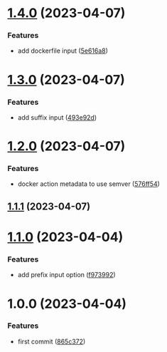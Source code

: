 # [1.4.0](https://github.com/tiwariav/github-actions/compare/v1.3.0...v1.4.0) (2023-04-07)


### Features

* add dockerfile input ([5e616a8](https://github.com/tiwariav/github-actions/commit/5e616a86341f774692fc2e70632ff27892058540))

# [1.3.0](https://github.com/tiwariav/github-actions/compare/v1.2.0...v1.3.0) (2023-04-07)


### Features

* add suffix input ([493e92d](https://github.com/tiwariav/github-actions/commit/493e92d09eb33665d2dcdb018cac3d5fc7ab38e0))

# [1.2.0](https://github.com/tiwariav/github-actions/compare/v1.1.1...v1.2.0) (2023-04-07)


### Features

* docker action metadata to use semver ([576ff54](https://github.com/tiwariav/github-actions/commit/576ff54399d09f982d14b3596a01907ea6d8533e))

## [1.1.1](https://github.com/tiwariav/github-actions/compare/v1.1.0...v1.1.1) (2023-04-07)

# [1.1.0](https://github.com/tiwariav/github-actions/compare/v1.0.0...v1.1.0) (2023-04-04)


### Features

* add prefix input option ([f973992](https://github.com/tiwariav/github-actions/commit/f9739925bc64c4981bdd5241a8d34c4253e37d81))

# 1.0.0 (2023-04-04)


### Features

* first commit ([865c372](https://github.com/tiwariav/github-actions/commit/865c3729a313b8194cdb006d683ee14d0bb99c86))
